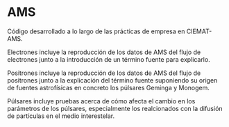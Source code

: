 # AMS
Código desarrollado a lo largo de las prácticas de empresa en CIEMAT-AMS.

Electrones incluye la reproducción de los datos de AMS del flujo de electrones junto a la introducción de un término fuente para explicarlo.

Positrones incluye la reproducción de los datos de AMS del flujo de positrones junto a la explicación del término fuente suponiendo su origen de fuentes 
astrofísicas en concreto los púlsares Geminga y Monogem.

Púlsares incluye pruebas acerca de cómo afecta el cambio en los parámetros de los púlsares, especialmente los realcionados con la difusión de partículas en
el medio interestelar.
